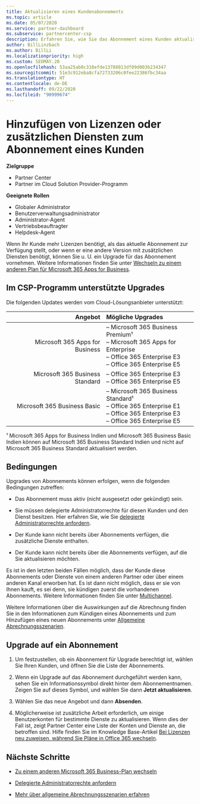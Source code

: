 ```yaml
---
title: Aktualisieren eines Kundenabonnements
ms.topic: article
ms.date: 05/07/2020
ms.service: partner-dashboard
ms.subservice: partnercenter-csp
description: Erfahren Sie, wie Sie das Abonnement eines Kunden aktualisieren oder ändern. Fügen Sie weitere Lizenzen hinzu, oder wechseln Sie zu einer anderen Version mit zusätzlichen Diensten.
author: BillLinzbach
ms.author: BillLi
ms.localizationpriority: high
ms.custom: SEOMAY.20
ms.openlocfilehash: 53aa25ab0c318efde13788013df09d003b234347
ms.sourcegitcommit: 51e3c912eba8cfa72733206c0fee22386fbc34aa
ms.translationtype: HT
ms.contentlocale: de-DE
ms.lasthandoff: 09/22/2020
ms.locfileid: "90999674"
---
```

# <a name="add-licenses-or-more-services-to-a-customers-subscription"></a>Hinzufügen von Lizenzen oder zusätzlichen Diensten zum Abonnement eines Kunden

**Zielgruppe**

- Partner Center
- Partner im Cloud Solution Provider-Programm

**Geeignete Rollen**

- Globaler Administrator
- Benutzerverwaltungsadministrator
- Administrator-Agent
- Vertriebsbeauftragter
- Helpdesk-Agent

Wenn Ihr Kunde mehr Lizenzen benötigt, als das aktuelle Abonnement zur Verfügung stellt, oder wenn er eine andere Version mit zusätzlichen Diensten benötigt, können Sie u. U. ein Upgrade für das Abonnement vornehmen. Weitere Informationen finden Sie unter [Wechseln zu einem anderen Plan für Microsoft 365 Apps for Business](/microsoft-365/commerce/subscriptions/switch-to-a-different-plan).

## <a name="upgrades-supported-in-the-csp-program"></a>Im CSP-Programm unterstützte Upgrades <a id="upgradesubscription"></a>

Die folgenden Updates werden vom Cloud-Lösungsanbieter unterstützt:

| Angebot | Mögliche Upgrades|
|---:|:---|
| Microsoft 365 Apps for Business   | – Microsoft 365 Business Premium¹ <br/>  – Microsoft 365 Apps for Enterprise <br/> – Office 365 Enterprise E3 <br/> – Office 365 Enterprise E5 <br/> |
| Microsoft 365 Business Standard    | – Office 365 Enterprise E3 <br/> – Office 365 Enterprise E5 <br/> |
| Microsoft 365 Business Basic | – Microsoft 365 Business Standard¹ <br/> – Office 365 Enterprise E1 <br/> – Office 365 Enterprise E3<br/> – Office 365 Enterprise E5 <br/> |

¹ Microsoft 365 Apps for Business Indien und Microsoft 365 Business Basic Indien können auf Microsoft 365 Business Standard Indien und nicht auf Microsoft 365 Business Standard aktualisiert werden.


## <a name="conditions"></a>Bedingungen

Upgrades von Abonnements können erfolgen, wenn die folgenden Bedingungen zutreffen:

- Das Abonnement muss aktiv (nicht ausgesetzt oder gekündigt) sein.

- Sie müssen delegierte Administratorrechte für diesen Kunden und den Dienst besitzen. Hier erfahren Sie, wie Sie [delegierte Administratorrechte anfordern](request-a-relationship-with-a-customer.md).

- Der Kunde kann nicht bereits über Abonnements verfügen, die zusätzliche Dienste enthalten.

- Der Kunde kann nicht bereits über die Abonnements verfügen, auf die Sie aktualisieren möchten.

Es ist in den letzten beiden Fällen möglich, dass der Kunde diese Abonnements oder Dienste von einem anderen Partner oder über einem anderen Kanal erworben hat. Es ist dann nicht möglich, dass er sie von Ihnen kauft, es sei denn, sie kündigen zuerst die vorhandenen Abonnements. Weitere Informationen finden Sie unter [Multichannel](multichannel.md).

Weitere Informationen über die Auswirkungen auf die Abrechnung finden Sie in den Informationen zum Kündigen eines Abonnements und zum Hinzufügen eines neuen Abonnements unter [Allgemeine Abrechnungsszenarien](common-billing-scenarios.md).

## <a name="upgrade-a-subscription"></a>Upgrade auf ein Abonnement

1. Um festzustellen, ob ein Abonnement für Upgrade berechtigt ist, wählen Sie Ihren Kunden, und öffnen Sie die Liste der Abonnements.

2. Wenn ein Upgrade auf das Abonnement durchgeführt werden kann, sehen Sie ein Informationssymbol direkt hinter dem Abonnementnamen. Zeigen Sie auf dieses Symbol, und wählen Sie dann **Jetzt aktualisieren**.

3. Wählen Sie das neue Angebot und dann **Absenden**.

4. Möglicherweise ist zusätzliche Arbeit erforderlich, um einige Benutzerkonten für bestimmte Dienste zu aktualisieren. Wenn dies der Fall ist, zeigt Partner Center eine Liste der Konten und Dienste an, die betroffen sind. Hilfe finden Sie im Knowledge Base-Artikel [Bei Lizenzen neu zuweisen, während Sie Pläne in Office 365 wechseln](/microsoft-365/commerce/subscriptions/switch-to-a-different-plan).


## <a name="next-steps"></a>Nächste Schritte

- [Zu einem anderen Microsoft 365 Business-Plan wechseln](/microsoft-365/commerce/subscriptions/switch-to-a-different-plan)

- [Delegierte Administratorrechte anfordern](request-a-relationship-with-a-customer.md)

- [Mehr über allgemeine Abrechnungsszenarien erfahren](common-billing-scenarios.md)
